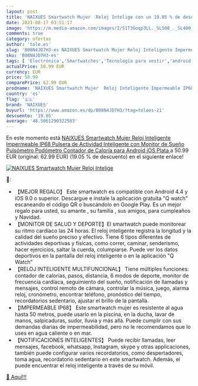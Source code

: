 ```yaml
---
layout: post
title: 'NAIXUES Smartwatch Mujer  Reloj Intelige con un 19.05 % de descuento'
date: 2021-08-17 03:51:17
image: 'https://m.media-amazon.com/images/I/51T3Goqp3LL._SL500_._SL400_.jpg'
comments: true
category: ofertas
author: 'tole.es'
slug: 'B08N4JD7H3-es NAIXUES Smartwatch Mujer Reloj Inteligente Impermeable...'
sku: 'B08N4JD7H3-es'
tags: [ 'Electrónica','Smartwatches','Tecnología para vestir','android','naixues', ]
actualPrice: 50.99 EUR
currency: EUR
price: 50.99
comparePrice: 62.99 EUR
prodname: 'NAIXUES Smartwatch Mujer  Reloj Inteligente Impermeable IP68  Pulsera de Actividad Inteligente con Monitor de Sueño Pulsómetro Podómetro Contador de Caloría para Android iOS  Plata '
country: 'es'
flag: '🇪🇸'
brand: 'NAIXUES'
buyurl: 'https://www.amazon.es/dp/B08N4JD7H3/?tag=tolees-21'
descuento: '19.05'
average: '48.5061290322583'
---
```


En este momento está [NAIXUES Smartwatch Mujer  Reloj Inteligente Impermeable IP68  Pulsera de Actividad Inteligente con Monitor de Sueño Pulsómetro Podómetro Contador de Caloría para Android iOS  Plata ](https://www.amazon.es/dp/B08N4JD7H3/?tag=tolees-21) a 50.99 EUR (original: 62.99 EUR) (19.05 %  de descuento) en el siguiente enlace!

[![NAIXUES Smartwatch Mujer  Reloj Intelige](https://m.media-amazon.com/images/I/51T3Goqp3LL._SL500_._SL400_.jpg)](https://www.amazon.es/dp/B08N4JD7H3/?tag=tolees-21)

🔎:

- 【MEJOR REGALO】 Este smartwatch es compatible con Android 4.4 y iOS 9.0 o superior. Descargue e instale la aplicación gratuita "Q watch" escaneando el código QR o buscándolo en Google Play. Es un mejor regalo para usted, su amante , su familia , sus amigos, para cumpleaños y Navidad.
- 【MONITOR DE SALUD Y DEPORTE】El smartwatch puede monitorear su ritmo cardíaco las 24 horas. El reloj inteligente registra la longitud y la calidad del sueño preciso y efectivo. Tiene 6 tipos diferentes de actividades deportivas y físicas, como correr, caminar, senderismo, hacer ejercicios, saltar la cuerda, columpiarse. Puede ver los datos deportivos en la pantalla del reloj inteligente o en la aplicación "Q Watch"
- 【RELOJ INTELIGENTE MULTIFUNCIONAL】 Tiene múltiples funciones: contador de calorías, pasos, distancia, 6 modos de deporte, monitor de frecuencia cardíaca, seguimiento del sueño, notificación de llamadas y mensajes, control remoto de cámara, controlar la música, juego, alarma reloj, cronómetro, encontrar teléfono, pronóstico del tiempo, recordatorios sedentario, ajustar el brillo de la pantalla.
- 【IMPERMEABLE IP68】 Este smartwatch mujer es resistente al agua hasta 50 metros, puede usarlo en la piscina, en la ducha, lavar de manos, salpicaduras, sudor, lluvia y más allá. Puede cumplir con sus demandas diarias de impermeabilidad, pero no le recomendamos que lo uses en agua caliente o en mar.
- 【NOTIFICACIONES INTELIGENTES】 Puede recibir llamadas, leer mensajes, facebook, whatsapp, Instagram, skype y otras applicaciones, también puede configurar varios recordatorios, como despertadores, toma agua, recordatorio sedentario en este smartwatch. Además, el puede encuentrar el reloj inteligente a través de su móvil.

[🛒 Aquí!!!](https://www.amazon.es/dp/B08N4JD7H3/?tag=tolees-21)
